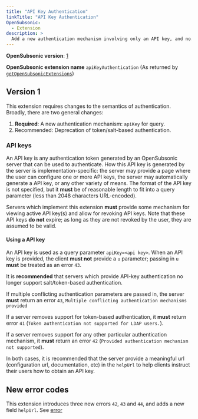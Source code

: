 ```yaml
---
title: "API Key Authentication"
linkTitle: "API Key Authentication"
OpenSubsonic:
  - Extension
description: >
  Add a new authentication mechanism involving only an API key, and no.
---
```


**OpenSubsonic version**: [1](../../opensubsonic-versions)

**OpenSubsonic extension name** `apiKeyAuthentication` (As returned by [`getOpenSubsonicExtensions`](../../endpoints/getopensubsonicextensions))

## Version 1

This extension requires changes to the semantics of authentication.
Broadly, there are two general changes:

1. **Required**: A new authentication mechanism: `apiKey` for query.
2. Recommended: Deprecation of token/salt-based authentication.

### API keys

An API key is any authentication token generated by an OpenSubsonic server that can be used to authenticate.
How this API key is generated by the server is implementation-specific: the server may provide a page where the user can configure one or more API keys, the server may automatically generate a API key, or any other variety of means.
The format of the API key is not specified, but it **must** be of reasonable length to fit into a query parameter (less than 2048 characters URL-encoded).

Servers which implement this extension **must** provide some mechanism for viewing active API key(s) and allow for revoking API keys.
Note that these API keys **do not** expire; as long as they are not revoked by the user, they are assumed to be valid.

#### Using a API key

An API key is used as a query parameter `apiKey=<api key>`.
When an API key is provided, the client **must not** provide a `u` parameter; passing in `u` **must** be treated as an error `43`.

It is **recommended** that servers which provide API-key authentication no longer support salt/token-based authentication.

If multiple conflicting authentication parameters are passed in, the server **must** return an error `43`, `Multiple conflicting authentication mechanisms provided`

If a server removes support for token-based authentication, it **must** return error `41` (`Token authentication not supported for LDAP users.`).

If a server removes support for any other particular authentication mechanism, it **must** return an error `42` (`Provided authentication mechanism not supported`).

In both cases, it is recommended that the server provide a meaningful url (configuration url, documentation, etc) in the `helpUrl` to help clients instruct their users how to obtain an API key.

## New error codes

This extension introduces three new errors `42`, `43` and `44`, and adds a new field `helpUrl`. See [error](../../responses/error)
